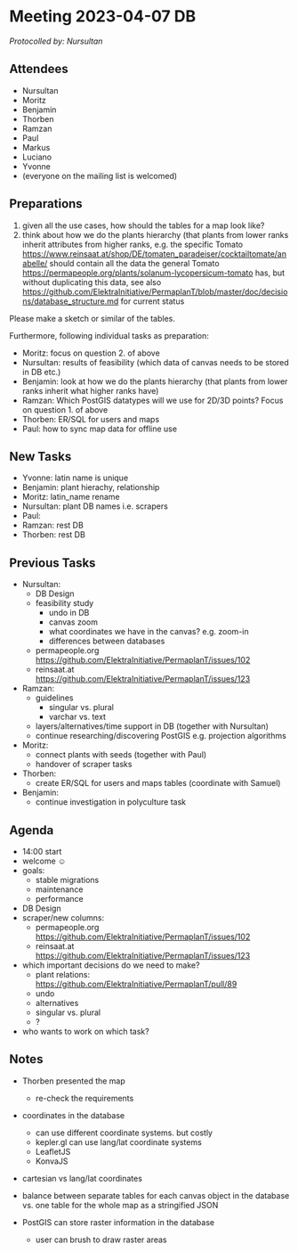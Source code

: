 # Meeting 2023-04-07 DB

_Protocolled by: Nursultan_

## Attendees

- Nursultan
- Moritz
- Benjamin
- Thorben
- Ramzan
- Paul
- Markus
- Luciano
- Yvonne
- (everyone on the mailing list is welcomed)

## Preparations

1. given all the use cases, how should the tables for a map look like?
2. think about how we do the plants hierarchy (that plants from lower ranks inherit attributes from higher ranks, e.g. the specific Tomato  https://www.reinsaat.at/shop/DE/tomaten_paradeiser/cocktailtomate/anabelle/ should contain all the data the general Tomato https://permapeople.org/plants/solanum-lycopersicum-tomato has, but without duplicating this data, see also https://github.com/ElektraInitiative/PermaplanT/blob/master/doc/decisions/database_structure.md for current status

Please make a sketch or similar of the tables.

Furthermore, following individual tasks as preparation:

- Moritz: focus on question 2. of above
- Nursultan: results of feasibility (which data of canvas needs to be stored in DB etc.)
- Benjamin: look at how we do the plants hierarchy (that plants from lower ranks inherit what higher ranks have)
- Ramzan: Which PostGIS datatypes will we use for 2D/3D points? Focus on question 1. of above
- Thorben: ER/SQL for users and maps
- Paul: how to sync map data for offline use

## New Tasks

- Yvonne: latin name is unique
- Benjamin: plant hierachy, relationship
- Moritz: latin_name rename
- Nursultan: plant DB names i.e. scrapers
- Paul:
- Ramzan: rest DB
- Thorben: rest DB

## Previous Tasks

- Nursultan:
  - DB Design
  - feasibility study
    - undo in DB
    - canvas zoom
    - what coordinates we have in the canvas? e.g. zoom-in
    - differences between databases
  - permapeople.org https://github.com/ElektraInitiative/PermaplanT/issues/102
  - reinsaat.at https://github.com/ElektraInitiative/PermaplanT/issues/123
- Ramzan:
  - guidelines
    - singular vs. plural
    - varchar vs. text
  - layers/alternatives/time support in DB (together with Nursultan)
  - continue researching/discovering PostGIS e.g. projection algorithms
- Moritz:
  - connect plants with seeds (together with Paul)
  - handover of scraper tasks
- Thorben:
  - create ER/SQL for users and maps tables (coordinate with Samuel)
- Benjamin:
  - continue investigation in polyculture task

## Agenda

- 14:00 start
- welcome ☺️
- goals:
  - stable migrations
  - maintenance
  - performance
- DB Design
- scraper/new columns:
  - permapeople.org https://github.com/ElektraInitiative/PermaplanT/issues/102
  - reinsaat.at https://github.com/ElektraInitiative/PermaplanT/issues/123
- which important decisions do we need to make?
  - plant relations: https://github.com/ElektraInitiative/PermaplanT/pull/89
  - undo
  - alternatives
  - singular vs. plural
  - ?
- who wants to work on which task?

## Notes

- Thorben presented the map
    - re-check the requirements

- coordinates in the database
    - can use different coordinate systems. but costly
    - kepler.gl can use lang/lat coordinate systems
    - LeafletJS
    - KonvaJS
- cartesian vs lang/lat coordinates
- balance between separate tables for each canvas object in the database vs. one table for the whole map as a stringified JSON
- PostGIS can store raster information in the database
    - user can brush to draw raster areas
